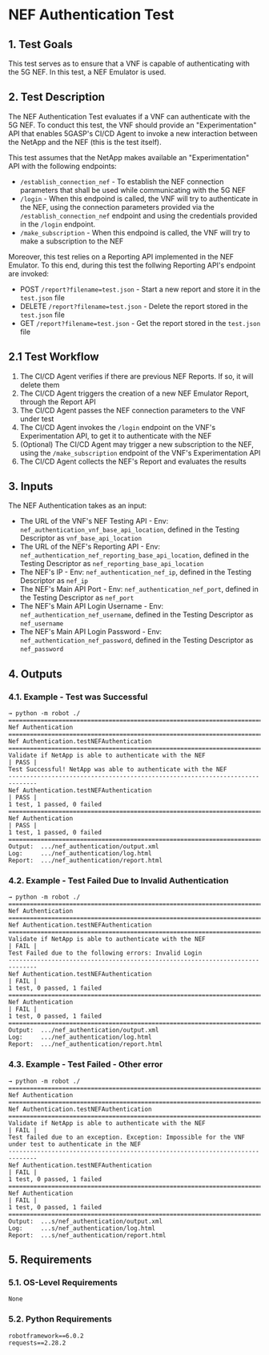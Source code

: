 # NEF Authentication Test

## 1. Test Goals

This test serves as to ensure that a VNF is capable of authenticating with the 5G NEF. In this test, a NEF Emulator is used.

## 2. Test Description

The NEF Authentication Test evaluates if a VNF can authenticate with the 5G NEF. To conduct this test, the VNF should provide an "Experimentation" API that enables 5GASP's CI/CD Agent to invoke a new interaction between the NetApp and the NEF (this is the test itself). 

This test assumes that the NetApp makes available an "Experimentation" API with the following endpoints:

- `/establish_connection_nef` - To establish the NEF connection parameters that shall be used while communicating with the 5G NEF
- `/login` - When this endpoind is called, the VNF will try to authenticate in the NEF, using the connection parameters provided via the `/establish_connection_nef` endpoint and using the credentials provided in the `/login` endpoint.
- `/make_subscription` -  When this endpoind is called, the VNF will try to make a subscription to the NEF

Moreover, this test relies on a Reporting API implemented in the NEF Emulator.
To this end, during this test the follwing Reporting API's endpoint are invoked:

- POST `/report?filename=test.json` -  Start a new report and store it in the `test.json` file
- DELETE `/report?filename=test.json` -  Delete the report stored in the `test.json` file
- GET `/report?filename=test.json` - Get the report stored in the `test.json` file

## 2.1 Test Workflow

1. The CI/CD Agent verifies if there are previous NEF Reports. If so, it will delete them
2. The CI/CD Agent triggers the creation of a new NEF Emulator Report, through the Report API
3. The CI/CD Agent passes the NEF connection parameters to the VNF under test
4. The CI/CD Agent invokes the `/login` endpoint on the VNF's Experimentation API, to get it to authenticate with the NEF
5. (Optional) The CI/CD Agent may trigger a new subscription to the NEF, using the `/make_subscription` endpoint of the VNF's Experimentation API
6. The CI/CD Agent collects the NEF's Report and evaluates the results


## 3. Inputs

The NEF Authentication takes as an input:

- The URL of the VNF's NEF Testing API - Env: `nef_authentication_vnf_base_api_location`, defined in the Testing Descriptor as `vnf_base_api_location`
- The URL of the NEF's Reporting API - Env: `nef_authentication_nef_reporting_base_api_location`, defined in the Testing Descriptor as `nef_reporting_base_api_location`
- The NEF's IP - Env: `nef_authentication_nef_ip`, defined in the Testing Descriptor as `nef_ip`
- The NEF's Main API Port - Env: `nef_authentication_nef_port`, defined in the Testing Descriptor as `nef_port`
- The NEF's Main API Login Username - Env: `nef_authentication_nef_username`, defined in the Testing Descriptor as `nef_username`
- The NEF's Main API Login Password - Env: `nef_authentication_nef_password`, defined in the Testing Descriptor as `nef_password`



## 4. Outputs

### 4.1. Example - Test was Successful

``` 
→ python -m robot ./
==============================================================================
Nef Authentication
==============================================================================
Nef Authentication.testNEFAuthentication
==============================================================================
Validate if NetApp is able to authenticate with the NEF               | PASS |
Test Successful! NetApp was able to authenticate with the NEF
------------------------------------------------------------------------------
Nef Authentication.testNEFAuthentication                              | PASS |
1 test, 1 passed, 0 failed
==============================================================================
Nef Authentication                                                    | PASS |
1 test, 1 passed, 0 failed
==============================================================================
Output:  .../nef_authentication/output.xml
Log:     .../nef_authentication/log.html
Report:  .../nef_authentication/report.html
```

### 4.2. Example - Test Failed Due to Invalid Authentication

``` 
→ python -m robot ./
==============================================================================
Nef Authentication
==============================================================================
Nef Authentication.testNEFAuthentication
==============================================================================
Validate if NetApp is able to authenticate with the NEF               | FAIL |
Test Failed due to the following errors: Invalid Login
------------------------------------------------------------------------------
Nef Authentication.testNEFAuthentication                              | FAIL |
1 test, 0 passed, 1 failed
==============================================================================
Nef Authentication                                                    | FAIL |
1 test, 0 passed, 1 failed
==============================================================================
Output:  .../nef_authentication/output.xml
Log:     .../nef_authentication/log.html
Report:  .../nef_authentication/report.html
```

### 4.3. Example - Test Failed - Other error

``` 
→ python -m robot ./
==============================================================================
Nef Authentication
==============================================================================
Nef Authentication.testNEFAuthentication
==============================================================================
Validate if NetApp is able to authenticate with the NEF               | FAIL |
Test failed due to an exception. Exception: Impossible for the VNF under test to authenticate in the NEF
------------------------------------------------------------------------------
Nef Authentication.testNEFAuthentication                              | FAIL |
1 test, 0 passed, 1 failed
==============================================================================
Nef Authentication                                                    | FAIL |
1 test, 0 passed, 1 failed
==============================================================================
Output:  ...s/nef_authentication/output.xml
Log:     ...s/nef_authentication/log.html
Report:  ...s/nef_authentication/report.html
```

## 5. Requirements

### 5.1. OS-Level Requirements

`None`

### 5.2. Python Requirements

```
robotframework==6.0.2
requests==2.28.2
```

